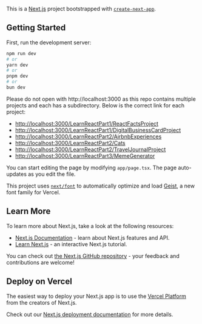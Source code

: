 This is a [Next.js](https://nextjs.org) project bootstrapped with [`create-next-app`](https://nextjs.org/docs/app/api-reference/cli/create-next-app).

## Getting Started

First, run the development server:

```bash
npm run dev
# or
yarn dev
# or
pnpm dev
# or
bun dev
```

Please do not open with http://localhost:3000 as this repo contains multiple projects and each has a subdirectory. Below is the correct link for each project:

 - [http://localhost:3000/LearnReactPart1/ReactFactsProject](http://localhost:3000/LearnReactPart1/ReactFactsProject)  
 - [http://localhost:3000/LearnReactPart1/DigitalBusinessCardProject](http://localhost:3000/LearnReactPart1/DigitalBusinessCardProject)  
 - [http://localhost:3000/LearnReactPart2/AirbnbExperiences](http://localhost:3000/LearnReactPart2/AirbnbExperiences)  
 - [http://localhost:3000/LearnReactPart2/Cats](http://localhost:3000/LearnReactPart2/Cats)  
 - [http://localhost:3000/LearnReactPart2/TravelJournalProject](http://localhost:3000/LearnReactPart2/TravelJournalProject)  
 - [http://localhost:3000/LearnReactPart3/MemeGenerator](http://localhost:3000/LearnReactPart3/MemeGenerator)  

You can start editing the page by modifying `app/page.tsx`. The page auto-updates as you edit the file.

This project uses [`next/font`](https://nextjs.org/docs/app/building-your-application/optimizing/fonts) to automatically optimize and load [Geist](https://vercel.com/font), a new font family for Vercel.

## Learn More

To learn more about Next.js, take a look at the following resources:

- [Next.js Documentation](https://nextjs.org/docs) - learn about Next.js features and API.
- [Learn Next.js](https://nextjs.org/learn) - an interactive Next.js tutorial.

You can check out [the Next.js GitHub repository](https://github.com/vercel/next.js) - your feedback and contributions are welcome!

## Deploy on Vercel

The easiest way to deploy your Next.js app is to use the [Vercel Platform](https://vercel.com/new?utm_medium=default-template&filter=next.js&utm_source=create-next-app&utm_campaign=create-next-app-readme) from the creators of Next.js.

Check out our [Next.js deployment documentation](https://nextjs.org/docs/app/building-your-application/deploying) for more details.
